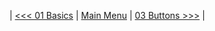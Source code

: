 | [<<< 01 Basics](https://github.com/jpbatz/microbit_tutorial_I/blob/master/01_basics/basics.ipynb) | [Main Menu](https://github.com/jpbatz/microbit_tutorial_I/blob/master/README.md) | [03 Buttons >>>](https://github.com/jpbatz/microbit_tutorial_I/blob/master/03_display/display.ipynb) | 
